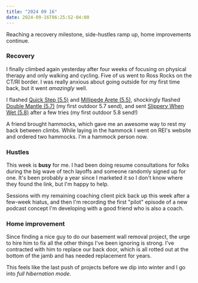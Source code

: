 ```yaml
---
title: "2024 09 16"
date: 2024-09-16T06:25:52-04:00
---
```


Reaching a recovery milestone, side-hustles ramp up, home improvements continue.

### Recovery

I finally climbed again yesterday after four weeks of focusing on physical
therapy and only walking and cycling. Five of us went to Ross Rocks on the CT/RI
border. I was really anxious about going outside for my first time back, but it
went *amazingly* well.

I flashed [Quick Step (5.5)][qs] and [Millipede Arete (5.5)][milli], shockingly
flashed [Double Mantle (5.7)][mantle] (my first outdoor 5.7 send), and sent
[Slippery When Wet (5.8)][slip] after a few tries (my first outdoor 5.8 send!)

[milli]: https://www.mountainproject.com/route/112051107/millipede-arete
[qs]: https://www.mountainproject.com/route/107852520/quick-step
[mantle]: https://www.mountainproject.com/route/107852589/double-mantle
[slip]: https://www.mountainproject.com/route/107852546/slippery-when-wet

A friend brought hammocks, which gave me an awesome way to rest my back between
climbs. While laying in the hammock I went on REI's website and ordered two
hammocks. I'm a hammock person now.

### Hustles

This week is **busy** for me. I had been doing resume consultations for folks
during the big wave of tech layoffs and someone randomly signed up for one. It's
been probably a year since I marketed it so I don't know where they found the
link, but I'm happy to help.

Sessions with my remaining coaching client pick back up this week after a
few-week hiatus, and then I'm recording the first "pilot" episode of a new
podcast concept I'm developing with a good friend who is also a coach.

### Home improvement

Since finding a nice guy to do our basement wall removal project, the urge to
hire him to fix all the other things I've been ignoring is strong. I've
contracted with him to replace our back door, which is all rotted out at the
bottom of the jamb and has needed replacement for years.

This feels like the last push of projects before we dip into winter and I go
into *full hibernation mode*.
